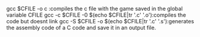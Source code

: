 gcc $CFILE -o c :compiles the c file with the game saved in the global variable CFILE
gcc -c $CFILE -0 $(echo $CFILE|tr '.c' '.o'):compiles the code but doesnt link
gcc -S $CFILE -o $(echo $CFILE|tr '.c' '.s'):generates the assembly code of a C code and save it in an output file.
